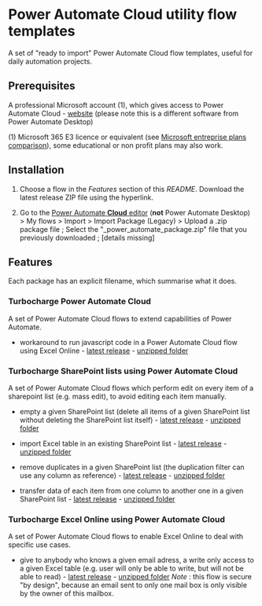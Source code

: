 # Power Automate Cloud utility flow templates
A set of "ready to import" Power Automate Cloud flow templates, useful for daily automation projects.

## Prerequisites

A professional Microsoft account (1), which gives access to Power Automate Cloud - [website](https://emea.flow.microsoft.com) (please note this is a different software from Power Automate Desktop)

(1) Microsoft 365 E3 licence or equivalent (see [Microsoft entreprise plans comparison](https://www.microsoft.com/microsoft-365/compare-microsoft-365-enterprise-plans)), some educational or non profit plans may also work.

## Installation

1. Choose a flow in the *Features* section of this *README*. Download the latest release ZIP file using the hyperlink.

2. Go to the [Power Automate **Cloud** editor](https://make.powerautomate.com) (**not** Power Automate Desktop) > My flows > Import > Import Package (Legacy) > Upload a .zip package file ;
Select the "<feature>_power_automate_package.zip" file that you previously downloaded ;
[details missing]
 
## Features

Each package has an explicit filename, which summarise what it does.

### Turbocharge Power Automate Cloud

A set of Power Automate Cloud flows to extend capabilities of Power Automate.

* workaround to run javascript code in a Power Automate Cloud flow using Excel Online - [latest release](https://github.com/ronan-deshays/power-automate-cloud-utility-templates/releases/latest/download/run_javascript_code_using_excel_online.zip) - [unzipped folder](https://github.com/ronan-deshays/power-automate-cloud-utility-templates/tree/main/run_javascript_code_using_excel_online)

### Turbocharge SharePoint lists using Power Automate Cloud

A set of Power Automate Cloud flows which perform edit on every item of a sharepoint list (e.g. mass edit), to avoid editing each item manually.

* empty a given SharePoint list (delete all items of a given SharePoint list without deleting the SharePoint list itself) - [latest release](https://github.com/ronan-deshays/power-automate-cloud-utility-templates/releases/latest/download/sharepoint_list___empty_list.zip) - [unzipped folder](https://github.com/ronan-deshays/power-automate-cloud-utility-templates/tree/main/sharepoint_list___empty_list)

* import Excel table in an existing SharePoint list - [latest release](https://github.com/ronan-deshays/power-automate-cloud-utility-templates/releases/latest/download/sharepoint_list___import_excel_array_in_existing_list.zip) - [unzipped folder](https://github.com/ronan-deshays/power-automate-cloud-utility-templates/tree/main/sharepoint_list___import_excel_array_in_existing_list)

* remove duplicates in a given SharePoint list (the duplication filter can use any column as reference) - [latest release](https://github.com/ronan-deshays/power-automate-cloud-utility-templates/releases/latest/download/sharepoint_list___remove_duplicates.zip) - [unzipped folder](https://github.com/ronan-deshays/power-automate-cloud-utility-templates/tree/main/sharepoint_list___remove_duplicates)

* transfer data of each item from one column to another one in a given SharePoint list - [latest release](https://github.com/ronan-deshays/power-automate-cloud-utility-templates/releases/latest/download/sharepoint_list___transfert_column_data_to_another_column.zip) - [unzipped folder](https://github.com/ronan-deshays/power-automate-cloud-utility-templates/tree/main/sharepoint_list___transfert_column_data_to_another_column)

### Turbocharge Excel Online using Power Automate Cloud

A set of Power Automate Cloud flows to enable Excel Online to deal with specific use cases.

* give to anybody who knows a given email adress, a write only access to a given Excel table (e.g. user will only be able to write, but will not be able to read) - [latest release](https://github.com/ronan-deshays/power-automate-cloud-utility-templates/releases/latest/download/write_only_access_to_excel_table_using_outlook.zip) - [unzipped folder](https://github.com/ronan-deshays/power-automate-cloud-utility-templates/tree/main/write_only_access_to_excel_table_using_outlook)
*Note* : this flow is secure "by design", because an email sent to only one mail box is only visible by the owner of this mailbox.